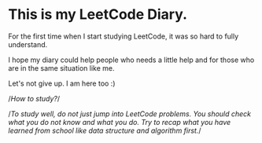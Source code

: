 # This is my LeetCode Diary.

 For the first time when I start studying LeetCode, it was so hard to fully understand.

 I hope my diary could help people who needs a little help and for those who are in the same situation like me.

 Let's not give up. I am here too :)
 
 
 
 
 
 /*How to study?*/
 
 /*To study well, do not just jump into LeetCode problems. You should check what you do not know and what you do. Try to recap what you have learned from school like data structure and algorithm first.*/
